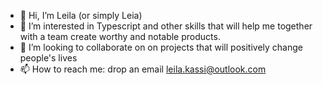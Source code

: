 - 👋 Hi, I’m Leila (or simply Leia)
- 👀 I’m interested in Typescript and other skills that will help me together with a team create worthy and notable products.
- 💞️ I’m looking to collaborate on on projects that will positively change people's lives
- 📫 How to reach me: drop an email leila.kassi@outlook.com

<!---
Night-Cheza/Night-Cheza is a ✨ special ✨ repository because its `README.md` (this file) appears on your GitHub profile.
You can click the Preview link to take a look at your changes.
--->
